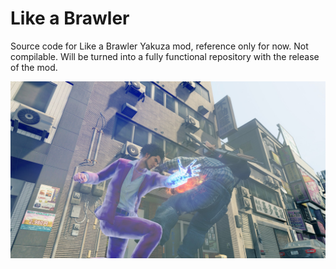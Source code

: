 # Like a Brawler
 Source code for Like a Brawler Yakuza mod, reference only for now. Not compilable. Will be turned into a fully functional repository with the release of the mod.

 ![Image](https://github.com/Fronkln/Like-A-Brawler/blob/main/preview.jpg)
